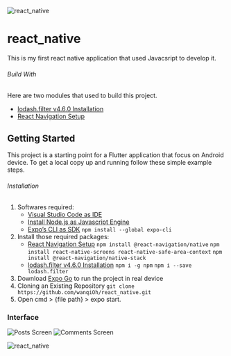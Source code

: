 ![react_native](https://firebasestorage.googleapis.com/v0/b/rentalapp-fa5bd.appspot.com/o/images%2Freact_native.png?alt=media&token=5d5766b0-6e02-444d-9136-0223f5811757)
# react_native

This is my first react native application that used Javacsript to develop it.

###### Build With
Here are two modules that used to build this project.
- [lodash.filter v4.6.0 Installation](https://www.npmjs.com/package/lodash.filter)
- [React Navigation Setup](https://reactnavigation.org/docs/getting-started)

## Getting Started

This project is a starting point for a Flutter application that focus on Android device. To get a local copy up and running follow these simple example steps.

###### Installation
1. Softwares required:
   - [Visual Studio Code as IDE](https://code.visualstudio.com/download)
   - [Install Node.js as Javascript Engine](https://nodejs.org/en/download/)
   - [Expo’s CLI as SDK](https://expo.dev/tools)
      `npm install --global expo-cli`
2. Install those required packages:
   - [React Navigation Setup](https://reactnavigation.org/docs/getting-started)
      `npm install @react-navigation/native`
      `npm install react-native-screens react-native-safe-area-context`
      `npm install @react-navigation/native-stack`
   - [lodash.filter v4.6.0 Installation](https://www.npmjs.com/package/lodash.filter)
      `npm i -g npm`
      `npm i --save lodash.filter`
3. Download [Expo Go](https://play.google.com/store/apps/details?id=host.exp.exponent&referrer=www) to run the project in real device
3. Cloning an Existing Repository `git clone https://github.com/wanqiOh/react_native.git`
4. Open cmd > {file path} > expo start.

### Interface
![Posts Screen](https://firebasestorage.googleapis.com/v0/b/rentalapp-fa5bd.appspot.com/o/images%2FWhatsApp%20Image%202021-10-06%20at%204.52.14%20PM.jpeg?alt=media&token=a8f39796-b3b8-4b87-9bfe-c7c5b0a03233)
![Comments Screen](https://firebasestorage.googleapis.com/v0/b/rentalapp-fa5bd.appspot.com/o/images%2FWhatsApp%20Image%202021-10-06%20at%204.52.14%20PM%20(1).jpeg?alt=media&token=3b48feeb-5911-4bcf-98ef-3703333e29ba)

![react_native](https://firebasestorage.googleapis.com/v0/b/rentalapp-fa5bd.appspot.com/o/images%2Freact_native.png?alt=media&token=5d5766b0-6e02-444d-9136-0223f5811757)
